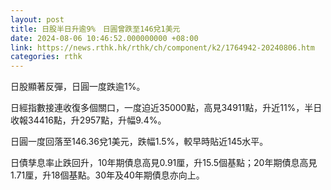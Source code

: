 ```yaml
---
layout: post
title: 日股半日升逾9%　日圓曾跌至146兌1美元
date: 2024-08-06 10:46:52.000000000 +08:00
link: https://news.rthk.hk/rthk/ch/component/k2/1764942-20240806.htm
categories: rthk
---
```


日股顯著反彈，日圓一度跌逾1%。

日經指數接連收復多個關口，一度迫近35000點，高見34911點，升近11%，半日收報34416點，升2957點，升幅9.4%。

日圓一度回落至146.36兌1美元，跌幅1.5%，較早時貼近145水平。

日債孳息率止跌回升，10年期債息高見0.91厘，升15.5個基點；20年期債息高見1.71厘，升18個基點。30年及40年期債息亦向上。
